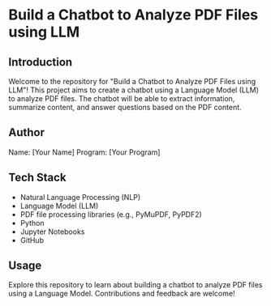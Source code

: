 # Build a Chatbot to Analyze PDF Files using LLM

## Introduction
Welcome to the repository for "Build a Chatbot to Analyze PDF Files using LLM"! This project aims to create a chatbot using a Language Model (LLM) to analyze PDF files. The chatbot will be able to extract information, summarize content, and answer questions based on the PDF content.

## Author
Name: [Your Name]
Program: [Your Program]

## Tech Stack
- Natural Language Processing (NLP)
- Language Model (LLM)
- PDF file processing libraries (e.g., PyMuPDF, PyPDF2)
- Python
- Jupyter Notebooks
- GitHub

## Usage
Explore this repository to learn about building a chatbot to analyze PDF files using a Language Model. Contributions and feedback are welcome!
